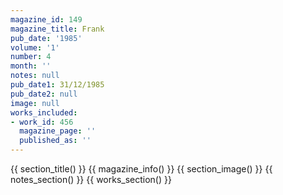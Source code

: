 ```yaml
---
magazine_id: 149
magazine_title: Frank
pub_date: '1985'
volume: '1'
number: 4
month: ''
notes: null
pub_date1: 31/12/1985
pub_date2: null
image: null
works_included:
- work_id: 456
  magazine_page: ''
  published_as: ''
---
```


{{ section_title() }}
{{ magazine_info() }}
{{ section_image() }}
{{ notes_section() }}
{{ works_section() }}
